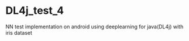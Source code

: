 # DL4j_test_4
NN test implementation on android using deeplearning for java(DL4j) with iris dataset

